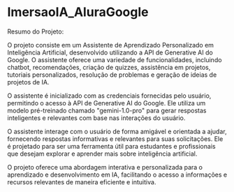 # ImersaoIA_AluraGoogle
Resumo do Projeto:

O projeto consiste em um Assistente de Aprendizado Personalizado em Inteligência Artificial, desenvolvido utilizando a API de Generative AI do Google. O assistente oferece uma variedade de funcionalidades, incluindo chatbot, recomendações, criação de quizzes, assistência em projetos, tutoriais personalizados, resolução de problemas e geração de ideias de projetos de IA.

O assistente é inicializado com as credenciais fornecidas pelo usuário, permitindo o acesso à API de Generative AI do Google. Ele utiliza um modelo pré-treinado chamado "gemini-1.0-pro" para gerar respostas inteligentes e relevantes com base nas interações do usuário.

O assistente interage com o usuário de forma amigável e orientada a ajudar, fornecendo respostas informativas e relevantes para suas solicitações. Ele é projetado para ser uma ferramenta útil para estudantes e profissionais que desejam explorar e aprender mais sobre inteligência artificial.

O projeto oferece uma abordagem interativa e personalizada para o aprendizado e desenvolvimento em IA, facilitando o acesso a informações e recursos relevantes de maneira eficiente e intuitiva.
